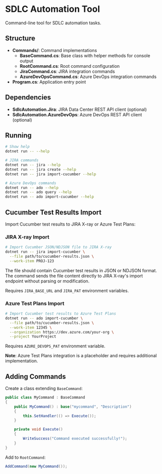 # SDLC Automation Tool

Command-line tool for SDLC automation tasks.

## Structure

- **Commands/**: Command implementations
  - **BaseCommand.cs**: Base class with helper methods for console output
  - **RootCommand.cs**: Root command configuration
  - **JiraCommand.cs**: JIRA integration commands
  - **AzureDevOpsCommand.cs**: Azure DevOps integration commands
- **Program.cs**: Application entry point

## Dependencies

- **SdlcAutomation.Jira**: JIRA Data Center REST API client (optional)
- **SdlcAutomation.AzureDevOps**: Azure DevOps REST API client (optional)

## Running

```bash
# Show help
dotnet run -- --help

# JIRA commands
dotnet run -- jira --help
dotnet run -- jira create --help
dotnet run -- jira import-cucumber --help

# Azure DevOps commands
dotnet run -- ado --help
dotnet run -- ado query --help
dotnet run -- ado import-cucumber --help
```

## Cucumber Test Results Import

Import Cucumber test results to JIRA X-ray or Azure Test Plans:

### JIRA X-ray Import

```bash
# Import Cucumber JSON/NDJSON file to JIRA X-ray
dotnet run -- jira import-cucumber \
  --file path/to/cucumber-results.json \
  --work-item PROJ-123
```

The file should contain Cucumber test results in JSON or NDJSON format. The command sends the file content directly to JIRA X-ray's import endpoint without parsing or modification.

Requires `JIRA_BASE_URL` and `JIRA_PAT` environment variables.

### Azure Test Plans Import

```bash
# Import Cucumber test results to Azure Test Plans
dotnet run -- ado import-cucumber \
  --file path/to/cucumber-results.json \
  --work-item 12345 \
  --organization https://dev.azure.com/your-org \
  --project YourProject
```

Requires `AZURE_DEVOPS_PAT` environment variable.

**Note**: Azure Test Plans integration is a placeholder and requires additional implementation.

## Adding Commands

Create a class extending `BaseCommand`:

```csharp
public class MyCommand : BaseCommand
{
    public MyCommand() : base("mycommand", "Description")
    {
        this.SetHandler(() => Execute());
    }

    private void Execute()
    {
        WriteSuccess("Command executed successfully!");
    }
}
```

Add to `RootCommand`:
```csharp
AddCommand(new MyCommand());
```
